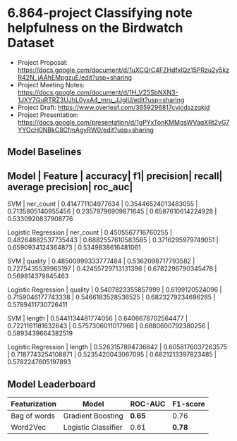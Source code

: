 # 6.864-project Classifying note helpfulness on the Birdwatch Dataset

* Project Proposal: https://docs.google.com/document/d/1uXCQrC4FZHdfxlQz15PRzu2y5kzR42N_jAAhEMpgzuE/edit?usp=sharing
* Project Meeting Notes: https://docs.google.com/document/d/1H_V25SbNXN3-1JXY7GuRTRZ3UJhL0yxA4_mru_JJgiU/edit?usp=sharing
* Project Draft: https://www.overleaf.com/3659296817cvjcdszzqkjd
* Project Presentation: https://docs.google.com/presentation/d/1gPYxTonKMMgsWVaqXRt2yG7YYOcH0NBkC8CfmAgyRW0/edit?usp=sharing

## Model Baselines

Model | Feature | accuracy| f1| precision| recall| average precision| roc_auc|
-------------------------------------------------------------
SVM | ner_count | 0.414771104977634 | 0.35446524013483055 | 0.7135805140955456 | 0.23579796909871645 | 0.6587610614224928 | 0.5330920837908776

Logistic Regression | ner_count | 0.4505567716760255 | 0.48264882537735443 | 0.6882557610583585 | 0.3716295979749051 | 0.6590934124364873 | 0.5349838616481061

SVM | quality | 0.48500999333777484 | 0.5362098717793582 | 0.7275435539965197 | 0.42455729713131396 | 0.6782296790345478 | 0.569814379845463

Logistic Regression | quality | 0.5407823355857999 | 0.6199120524096 | 0.7159046177743338 | 0.5466183528536525 | 0.6823279234696285 | 0.5789411730726411

SVM | length | 0.5441134481774056 | 0.6406678702564477 | 0.7221161181632643 | 0.5757306011017966 | 0.6880600792380256 | 0.5893439664382519

Logistic Regression | length | 0.5263157894736842 | 0.6058176037263575 | 0.7187743254108871 | 0.5235420043067095 | 0.6821213397823485 | 0.5782247605197893


## Model Leaderboard

Featurization | Model | ROC-AUC | F1-score
------------- | ----- | ------- | -------
Bag of words | Gradient Boosting | **0.65** | 0.76
Word2Vec | Logistic Classifier | 0.61 | **0.78** 
